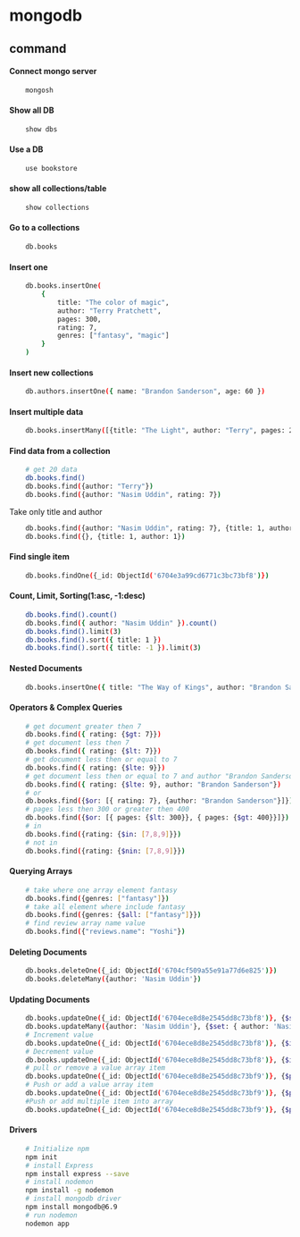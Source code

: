 # mongodb

## command

#### Connect mongo server

```bash
    mongosh
```

#### Show all DB

```bash
    show dbs
```

#### Use a DB

```bash
    use bookstore
```

#### show all collections/table

```bash
    show collections
```

#### Go to a collections

```bash
    db.books
```

#### Insert one

```bash
    db.books.insertOne(
        {
            title: "The color of magic",
            author: "Terry Pratchett",
            pages: 300,
            rating: 7,
            genres: ["fantasy", "magic"]
        }
    )
```

#### Insert new collections

```bash
    db.authors.insertOne({ name: "Brandon Sanderson", age: 60 })
```

#### Insert multiple data

```bash
    db.books.insertMany([{title: "The Light", author: "Terry", pages: 250, rating: 6, genres:["fantasy"]},{title: "Dune", author: "Frank", pages: 500, rating: 10, genres:["sci-fi", "dystopian"]}])
```

#### Find data from a collection

```bash
    # get 20 data
    db.books.find()
    db.books.find({author: "Terry"})
    db.books.find({author: "Nasim Uddin", rating: 7})
```

Take only title and author

```bash
    db.books.find({author: "Nasim Uddin", rating: 7}, {title: 1, author: 1})
    db.books.find({}, {title: 1, author: 1})
```

#### Find single item

```bash
    db.books.findOne({_id: ObjectId('6704e3a99cd6771c3bc73bf8')})
```

#### Count, Limit, Sorting(1:asc, -1:desc)

```bash
    db.books.find().count()
    db.books.find({ author: "Nasim Uddin" }).count()
    db.books.find().limit(3)
    db.books.find().sort({ title: 1 })
    db.books.find().sort({ title: -1 }).limit(3)
```

#### Nested Documents

```bash
    db.books.insertOne({ title: "The Way of Kings", author: "Brandon Sanderson", rating: 9, pages: 400, genres: ["fantasy"], reviews: [{name: "Yoshi", body: "Great book!"},{name: "mario", body: "so so"}] })
```

#### Operators & Complex Queries

```bash
    # get document greater then 7
    db.books.find({ rating: {$gt: 7}})
    # get document less then 7
    db.books.find({ rating: {$lt: 7}})
    # get document less then or equal to 7
    db.books.find({ rating: {$lte: 9}})
    # get document less then or equal to 7 and author "Brandon Sanderson"
    db.books.find({ rating: {$lte: 9}, author: "Brandon Sanderson"})
    # or
    db.books.find({$or: [{ rating: 7}, {author: "Brandon Sanderson"}]})
    # pages less then 300 or greater then 400
    db.books.find({$or: [{ pages: {$lt: 300}}, { pages: {$gt: 400}}]})
    # in
    db.books.find({rating: {$in: [7,8,9]}})
    # not in
    db.books.find({rating: {$nin: [7,8,9]}})
```

#### Querying Arrays

```bash
    # take where one array element fantasy
    db.books.find({genres: ["fantasy"]})
    # take all element where include fantasy
    db.books.find({genres: {$all: ["fantasy"]}})
    # find review array name value
    db.books.find({"reviews.name": "Yoshi"})
```

#### Deleting Documents

```bash
    db.books.deleteOne({_id: ObjectId('6704cf509a55e91a77d6e825')})
    db.books.deleteMany({author: 'Nasim Uddin'})
```

#### Updating Documents

```bash
    db.books.updateOne({_id: ObjectId('6704ece8d8e2545dd8c73bf8')}, {$set: {rating: 3, pages: 30}})
    db.books.updateMany({author: 'Nasim Uddin'}, {$set: { author: 'Nasim' }})
    # Increment value
    db.books.updateOne({_id: ObjectId('6704ece8d8e2545dd8c73bf8')}, {$inc: {pages: 2}})
    # Decrement value
    db.books.updateOne({_id: ObjectId('6704ece8d8e2545dd8c73bf8')}, {$inc: {pages: -2}})
    # pull or remove a value array item
    db.books.updateOne({_id: ObjectId('6704ece8d8e2545dd8c73bf9')}, {$pull: {genres: "dystopian"}})
    # Push or add a value array item
    db.books.updateOne({_id: ObjectId('6704ece8d8e2545dd8c73bf9')}, {$push: {genres: "dystopian push"}})
    #Push or add multiple item into array
    db.books.updateOne({_id: ObjectId('6704ece8d8e2545dd8c73bf9')}, {$push: {genres: {$each: ["1","2"]}}})
```

#### Drivers

```bash
    # Initialize npm
    npm init
    # install Express
    npm install express --save
    # install nodemon
    npm install -g nodemon
    # install mongodb driver
    npm install mongodb@6.9
    # run nodemon
    nodemon app
```
